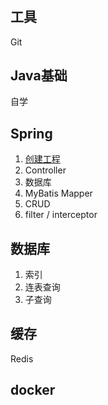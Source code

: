 #

## 工具

Git

## Java基础

自学

## Spring

1. [创建工程](https://start.sprint.io)
1. Controller
1. 数据库
1. MyBatis Mapper
1. CRUD
1. filter / interceptor

## 数据库

1. 索引
1. 连表查询
1. 子查询

## 缓存

Redis

## docker
